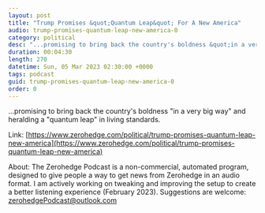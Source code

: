 ```yaml
---
layout: post
title: "Trump Promises &quot;Quantum Leap&quot; For A New America"
audio: trump-promises-quantum-leap-new-america-0
category: political
desc: "...promising to bring back the country's boldness &quot;in a very big way&quot; and heralding a &quot;quantum leap&quot; in living standards."
duration: 00:04:30
length: 270
datetime: Sun, 05 Mar 2023 02:30:00 +0000
tags: podcast
guid: trump-promises-quantum-leap-new-america-0
order: 0
---
```

...promising to bring back the country's boldness &quot;in a very big way&quot; and heralding a &quot;quantum leap&quot; in living standards.

Link: [https://www.zerohedge.com/political/trump-promises-quantum-leap-new-america](https://www.zerohedge.com/political/trump-promises-quantum-leap-new-america)

About: The Zerohedge Podcast is a non-commercial, automated program, designed to give people a way to get news from Zerohedge in an audio format.  I am actively working on tweaking and improving the setup to create a better listening experience (February 2023).  Suggestions are welcome: [zerohedgePodcast@outlook.com](mailto:zerohedgePodcast@outlook.com)